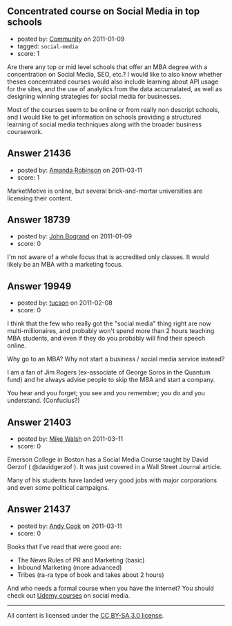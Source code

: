 ## Concentrated course on Social Media in top schools

- posted by: [Community](https://stackexchange.com/users/-1/-1-community) on 2011-01-09
- tagged: `social-media`
- score: 1

Are there any top or mid level schools that offer an MBA degree with a concentration on Social Media, SEO, etc.? 
I would like to also know whether theses concentrated courses would also include learning about API usage for the sites, and the use of analytics from the data accumalated, as well as designing winning strategies for social media for businesses. 

Most of the courses seem to be online or from really non descript schools, and I would like to get information on schools providing a structured learning of social media techniques along with the broader business coursework.


## Answer 21436

- posted by: [Amanda Robinson](https://stackexchange.com/users/-1/8557-amanda-robinson) on 2011-03-11
- score: 1

MarketMotive is online, but several brick-and-mortar universities are licensing their content.


## Answer 18739

- posted by: [John Bogrand](https://stackexchange.com/users/-1/3577-john-bogrand) on 2011-01-09
- score: 0

I'm not aware of a whole focus that is accredited only classes.  It would likely be an MBA with a marketing focus.


## Answer 19949

- posted by: [tucson](https://stackexchange.com/users/-1/2407-tucson) on 2011-02-08
- score: 0

I think that the few who really got the "social media" thing right are now multi-millionaires, and probably won't spend more than 2 hours teaching MBA students, and even if they do you probably will find their speech online.

Why go to an MBA? Why not start a business / social media service instead?

I am a fan of Jim Rogers (ex-associate of George Soros in the Quantum fund) and he always advise people to skip the MBA and start a company.

You hear and you forget; you see and you remember; you do and you understand. (Confucius?)



## Answer 21403

- posted by: [Mike Walsh](https://stackexchange.com/users/-1/8423-mike-walsh) on 2011-03-11
- score: 0

Emerson College in Boston has a Social Media Course taught by David Gerzof ( @davidgerzof ).  It was just covered in a Wall Street Journal article.

Many of his students have landed very good jobs with major corporations and even some political campaigns.


## Answer 21437

- posted by: [Andy Cook](https://stackexchange.com/users/-1/6493-andy-cook) on 2011-03-11
- score: 0

<p>Books that I've read that were good are:</p>

<ul>
<li>The News Rules of PR and Marketing (basic)</li>
<li>Inbound Marketing (more advanced)</li>
<li>Tribes (ra-ra type of book and takes about 2 hours)</li>
</ul>

<p>And who needs a formal course when you have the internet? You should check out <a href="http://www.udemy.com/search?q=social+media" rel="nofollow">Udemy courses</a> on social media.</p>




---

All content is licensed under the [CC BY-SA 3.0 license](https://creativecommons.org/licenses/by-sa/3.0/).
